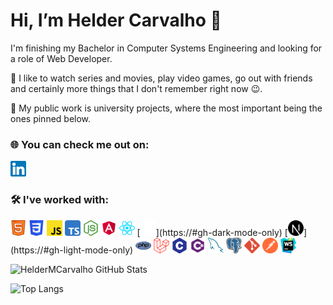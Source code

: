 # Hi, I’m Helder Carvalho 👋

I'm finishing my Bachelor in Computer Systems Engineering and looking for a role of Web Developer.

👀 I like to watch series and movies, play video games, go out with friends and certainly more things that I don't
remember right now 😉.

💼 My public work is university projects, where the most important being the ones pinned below.

### 🌐 You can check me out on:

<a href="https://www.linkedin.com/in/heldermcarvalho/">
    <img src="./imgs/linkedin.svg" alt="linkedin" width="25" height="25"/>
</a>

### 🛠 I've worked with:

<img src="./imgs/html.svg" alt="html" width="25" height="25"/>
<img src="./imgs/css3.svg" alt="css3" width="25" height="25"/>
<img src="./imgs/javascript.svg" alt="javascript" width="25" height="25"/>
<img src="./imgs/typescript.svg" alt="typescript" width="25" height="25"/>
<img src="./imgs/nodejs.svg" alt="nodejs" width="25" height="25"/>
<img src="./imgs/angular.svg" alt="angular" width="25" height="25"/>
<img src="./imgs/react.svg" alt="react" width="25" height="25"/>
[<img src="./imgs/nextjs-light.svg" alt="nextjs" width="25" height="25"/>](https://#gh-dark-mode-only)
[<img src="./imgs/nextjs-dark.svg" alt="nextjs" width="25" height="25"/>](https://#gh-light-mode-only)
<img src="./imgs/php.svg" alt="php" width="25" height="25"/>
<img src="./imgs/laravel.svg" alt="laravel" width="25" height="25"/>
<img src="./imgs/c.svg" alt="c" width="25" height="25"/>
<img src="./imgs/csharp2.svg" alt="csharp" width="25" height="25"/>
<img src="./imgs/mysql.svg" alt="mysql" width="25" height="25"/>
<img src="./imgs/postgresql.svg" alt="postgresql" width="25" height="25"/>
<img src="./imgs/git.svg" alt="git" width="25" height="25"/>
<img src="./imgs/postman.svg" alt="postman" width="25" height="25"/>
<img src="./imgs/webstorm.svg" alt="webstorm" width="25" height="25"/>

![HelderMCarvalho GitHub Stats](https://github-readme-stats.vercel.app/api?username=HelderMCarvalho&custom_title=My%20GitHub%20stats&count_private=true&show_icons=true&theme=github_dark&hide=prs,issues,contribs)

![Top Langs](https://github-readme-stats.vercel.app/api/top-langs/?username=HelderMCarvalho&theme=github_dark&layout=compact&custom_title=My%20GitHub%20code&exclude_repo=Video-Processing&langs_count=10)

[linkedin]: https://www.linkedin.com/in/heldermcarvalho/
